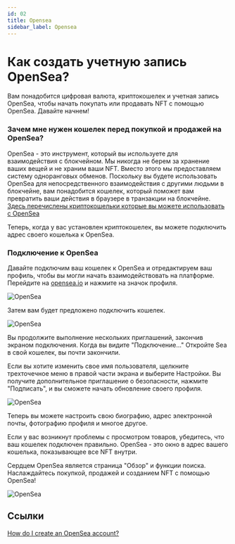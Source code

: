 ```yaml
---
id: 02
title: Opensea
sidebar_label: Opensea
---
```


# Как создать учетную запись OpenSea?

Вам понадобится цифровая валюта, криптокошелек и учетная запись OpenSea, чтобы начать покупать или продавать NFT с помощью OpenSea. Давайте начнем!

### Зачем мне нужен кошелек перед покупкой и продажей на OpenSea?

OpenSea - это инструмент, который вы используете для взаимодействия с блокчейном. Мы никогда не берем за хранение ваших вещей и не храним ваши NFT. Вместо этого мы предоставляем систему одноранговых обменов. Поскольку вы будете использовать OpenSea для непосредственного взаимодействия с другими людьми в блокчейне, вам понадобится кошелек, который поможет вам превратить ваши действия в браузере в транзакции на блокчейне. [Здесь перечислены криптокошельки которые вы можете использовать с OpenSea](https://support.opensea.io/hc/en-us/articles/1500007978402)

Теперь, когда у вас установлен криптокошелек, вы можете подключить адрес своего кошелька к OpenSea.

### Подключение к OpenSea

Давайте подключим ваш кошелек к OpenSea и отредактируем ваш профиль, чтобы вы могли начать взаимодействовать на платформе. Перейдите на [opensea.io](https://opensea.io) и нажмите на значок профиля.

![OpenSea](https://support.opensea.io/hc/article_attachments/15507699848595)

Затем вам будет предложено подключить кошелек.

![OpenSea](https://support.opensea.io/hc/article_attachments/15507747284243)

Вы продолжите выполнение нескольких приглашений, закончив экраном подключения. Когда вы видите "Подключение..." Откройте Sea в свой кошелек, вы почти закончили.

Если вы хотите изменить свое имя пользователя, щелкните трехточечное меню в правой части экрана и выберите Настройки. Вы получите дополнительное приглашение о безопасности, нажмите "Подписать", и вы сможете начать обновление своего профиля.

![OpenSea](https://support.opensea.io/hc/article_attachments/15507954654867)

Теперь вы можете настроить свою биографию, адрес электронной почты, фотографию профиля и многое другое.

Если у вас возникнут проблемы с просмотром товаров, убедитесь, что ваш кошелек подключен правильно. OpenSea - это окно в адрес вашего кошелька, показывающее все NFT внутри.

Сердцем OpenSea является страница "Обзор" и функции поиска. Наслаждайтесь покупкой, продажей и созданием NFT с помощью OpenSea!

![OpenSea](https://support.opensea.io/hc/article_attachments/13197147010707)

## Ссылки

[How do I create an OpenSea account?](https://support.opensea.io/hc/en-us/articles/360061676254-How-do-I-create-an-OpenSea-account-)

